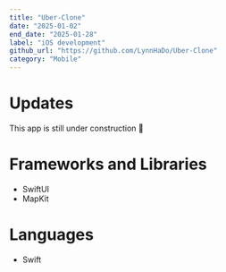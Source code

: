 ```yaml
---
title: "Uber-Clone"
date: "2025-01-02"
end_date: "2025-01-28"
label: "iOS development"
github_url: "https://github.com/LynnHaDo/Uber-Clone"
category: "Mobile"
---
```


# Updates

This app is still under construction 🚧

# Frameworks and Libraries

- SwiftUI
- MapKit

# Languages

- Swift